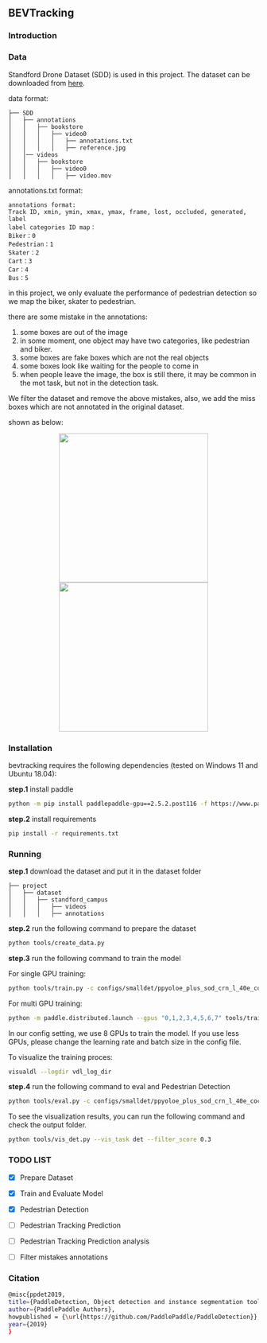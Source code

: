 ## BEVTracking

### Introduction

### Data

Standford Drone Dataset (SDD) is used in this project. The dataset can be downloaded from [here](https://cvgl.stanford.edu/projects/uav_data/).

data format:
```
├── SDD
│   ├── annotations
│   │   ├── bookstore
│   │   │   ├── video0
│   │   │   │   ├── annotations.txt
│   │   │   │   ├── reference.jpg
│   │── videos
│   │   ├── bookstore
│   │   │   ├── video0
│   │   │   │   ├── video.mov
```

annotations.txt format:
```
annotations format:
Track ID, xmin, ymin, xmax, ymax, frame, lost, occluded, generated, label
label categories ID map：
Biker：0
Pedestrian：1
Skater：2
Cart：3
Car：4
Bus：5
```
in this project, we only evaluate the performance of pedestrian detection
so we map the biker, skater to pedestrian.

there are some mistake in the annotations:
1. some boxes are out of the image
2. in some moment, one object may have two categories, like pedestrian and biker. 
3. some boxes are fake boxes which are not the real objects
4. some boxes look like waiting for the people to come in
5. when people leave the image, the box is still there, it may be common in the mot task, but not in the detection task.

We filter the dataset and remove the above mistakes, also, we add the miss boxes which are not annotated in the original dataset.

shown as below:

<center class="half">
<img src="figures/ori_vis.gif" width=300/>
<img src="figures/filter_vis.gif" width=300/>
</center>


### Installation

bevtracking requires the following dependencies (tested on Windows 11 and Ubuntu 18.04):

**step.1** install paddle
    
```bash
python -m pip install paddlepaddle-gpu==2.5.2.post116 -f https://www.paddlepaddle.org.cn/whl/windows/mkl/avx/stable.html
```

**step.2** install requirements

```bash
pip install -r requirements.txt
```

### Running

**step.1** download the dataset and put it in the dataset folder

```
├── project
│   ├── dataset
│   │   ├── standford_campus
│   │   │   ├── videos
│   │   │   ├── annotations
```

**step.2** run the following command to prepare the dataset

```bash
python tools/create_data.py
```

**step.3** run the following command to train the model

For single GPU training:
```bash
python tools/train.py -c configs/smalldet/ppyoloe_plus_sod_crn_l_40e_coco.yml --eval --use_vdl
```
For multi GPU training:
```bash
python -m paddle.distributed.launch --gpus "0,1,2,3,4,5,6,7" tools/train.py -c configs/smalldet/ppyoloe_plus_sod_crn_l_40e_coco.yml --eval --use_vdl
```
In our config setting, we use 8 GPUs to train the model. If you use less GPUs, please change the learning rate and batch size in the config file.

To visualize the training proces:

```bash
visualdl --logdir vdl_log_dir
```

**step.4** run the following command to eval and Pedestrian Detection

```bash
python tools/eval.py -c configs/smalldet/ppyoloe_plus_sod_crn_l_40e_coco.yml -o weights=output/best_model/model.pdparams
```

To see the visualization results, you can run the following command and check the output folder.

```bash
python tools/vis_det.py --vis_task det --filter_score 0.3 
``` 

### TODO LIST 

- [x] Prepare Dataset
- [x] Train and Evaluate Model
- [x] Pedestrian Detection
- [ ] Pedestrian Tracking Prediction
- [ ] Pedestrian Tracking Prediction analysis
- [ ] Filter mistakes annotations


### Citation

```bash
@misc{ppdet2019,
title={PaddleDetection, Object detection and instance segmentation toolkit based on PaddlePaddle.},
author={PaddlePaddle Authors},
howpublished = {\url{https://github.com/PaddlePaddle/PaddleDetection}},
year={2019}
}
```